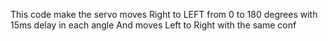 This code make the servo moves Right to LEFT from 0 to 180 degrees with 15ms delay in each angle
And moves Left to Right with the same conf